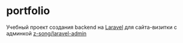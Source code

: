 # portfolio
Учебный проект создания backend на [Laravel](https://github.com/laravel/laravel) для сайта-визитки с админкой [z-song/laravel-admin](https://github.com/z-song/laravel-admin)
